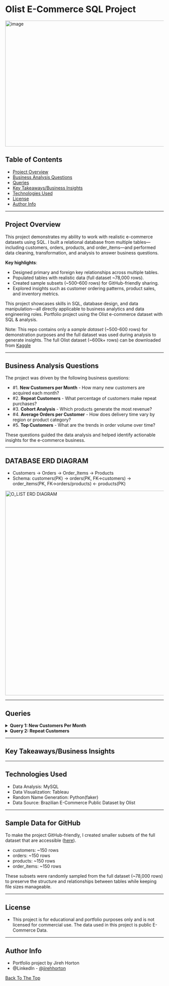 # Olist E-Commerce SQL Project
<img width="1400" height="400" alt="image" src="https://github.com/user-attachments/assets/202c3dd2-74e4-436a-8c24-8083542994a1" />

## Table of Contents
- [Project Overview](#project-overview)
- [Business Analysis Questions](#Business-Analysis-Questions)
- [Queries](#Queries)
- [Key Takeaways/Business Insights](#Key-Takeaways-/-Business-Insights)
- [Technologies Used](#technologies-used)
- [License](#license)
- [Author Info](#author-info)


---
## Project Overview
This project demonstrates my ability to work with realistic e-commerce datasets using SQL. I built a relational database from multiple tables—including customers, orders, products, and order_items—and performed data cleaning, transformation, and analysis to answer business questions.

__Key highlights__:
- Designed primary and foreign key relationships across multiple tables.
- Populated tables with realistic data (full dataset ~78,000 rows).
- Created sample subsets (~500–600 rows) for GitHub-friendly sharing.
- Explored insights such as customer ordering patterns, product sales, and inventory metrics.

This project showcases skills in SQL, database design, and data manipulation—all directly applicable to business analytics and data engineering roles.
Portfolio project using the Olist e-commerce dataset with SQL &amp; analysis.

Note: 
This repo contains only a *sample dataset* (~500-600 rows) for demonstration purposes and the full dataset was used during analysis to generate insights.
The full Olist dataset (~600k+ rows) can be downloaded from [Kaggle](https://www.kaggle.com/datasets/olistbr/brazilian-ecommerce)

---
## Business Analysis Questions
The project was driven by the following business questions:
- #1. __New Customers per Month__ - How many new customers are acquired each month?
- #2. __Repeat Customers__ - What percentage of customers make repeat purchases?
- #3. __Cohort Analysis__ - Which products generate the most revenue?
- #4. __Average Orders per Customer__ - How does delivery time vary by region or product category?
- #5. __Top Customers__ - What are the trends in order volume over time?

These questions guided the data analysis and helped identify actionable insights for the e-commerce business.

---
## DATABASE ERD DIAGRAM

- Customers → Orders → Order_Items → Products
- Schema: customers(PK) → orders(PK, FK→customers) → order_items(PK, FK→orders/products) ← products(PK)

<img width="950" height="650" alt="O_LIST ERD DIAGRAM" src="https://github.com/user-attachments/assets/95898861-559f-44f0-ad34-ec1f46c0da99" />

---

## Queries 
<details> <summary><strong>Query 1: New Customers Per Month</strong></summary>
	
```sql
SELECT DATE_FORMAT(first_order, "%Y-%c") AS first_month,
COUNT(DISTINCT customer_id) AS new_customers
FROM ( 
	SELECT c.customer_id,
		   MIN(order_delivered_customer_date) AS first_order
	FROM customers c
	JOIN orders o 
		ON c.customer_id = o.customer_id
	WHERE order_status = 'delivered'
	GROUP BY customer_id
) AS sub
GROUP BY first_month
ORDER BY MIN(first_order) DESC;
```
<img width="260" height="408" alt="NEW CUSTOMERS PER MONTH SS" src="https://github.com/user-attachments/assets/dc3f1a8b-7835-4a0f-b8be-34aba19fafdb" />

**Insight:**

- Customer acquisition grew rapidly from 2016 through mid-2018, peaking at over 1,200 new customers in August 2018. However, after this peak, new customer counts collapsed to nearly zero by October 2018, which reflects either the end of the dataset collection period or a major change in customer acquisition strategy.

**Business Implication:**

- Helps guide marketing campaigns and allocate resources effectively.

</details> <details> <summary><strong>Query 2: Repeat Customers</strong></summary>

```sql
SELECT ROUND((COUNT(*) *100.0/ (SELECT COUNT(DISTINCT customer_id) FROM orders)),2)
	AS repeat_customer_percentage
FROM (
	SELECT customer_id, COUNT(order_id) AS count_oi FROM ORDERS
	GROUP BY customer_id) AS customer_orders
WHERE count_oi >= 2
;
```

<img width="207" height="50" alt="REPEAT CUSTOMER %" src="https://github.com/user-attachments/assets/91ebf279-8155-4211-87c2-23e95b5b10d8" />

**Insight:**
In this dataset, no customers placed more than one order. This indicates that:
- The dataset may only include each customer’s first order, or
- Repeat purchase behavior was not captured in the sample.

**Business Implication:**

Potential opportunities to implement loyalty programs or marketing campaigns to repeat customers
  
</details>

---

## Key Takeaways/Business Insights

---

## Technologies Used
- Data Analysis: MySQL
- Data Visualization: Tableau
- Random Name Generation: Python(faker)
- Data Source: Brazilian E-Commerce Public Dataset by Olist

---
## Sample Data for GitHub
To make the project GitHub-friendly, I created smaller subsets of the full dataset that are accessible ([here](https://github.com/JirehHorton/olist_project/tree/dcb8af4a4409156f6a013edc40643252729e2446/data)).

- customers: ~150 rows
- orders: ~150 rows
- products: ~150 rows
- order_items: ~150 rows

These subsets were randomly sampled from the full dataset (~78,000 rows) to preserve the structure and relationships between tables while keeping file sizes manageable.

---
## License
- This project is for educational and portfolio purposes only and is not licensed for commercial use. The data used in this project is public E-Commerce Data.

---
## Author Info
- Portfolio project by Jireh Horton
- @LinkedIn - [@jirehhorton](https://www.linkedin.com/in/jirehhorton/)


[Back To The Top](#Olist-E-Commerce-SQL-Project)
